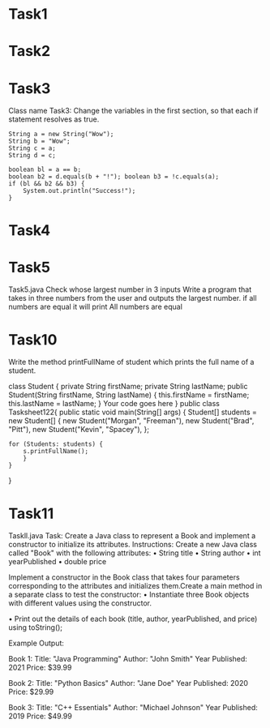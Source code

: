 # Task1
# Task2
# Task3
Class name Task3:
Change the variables in the first section, so that each if statement resolves as true.

    String a = new String("Wow");
    String b = "Wow";
    String c = a;
    String d = c;

    boolean bl = a == b;
    boolean b2 = d.equals(b + "!"); boolean b3 = !c.equals(a);
    if (bl && b2 && b3) {
        System.out.println("Success!");
    }

# Task4
# Task5

Task5.java
Check whose largest number in 3 inputs
Write a program that takes in three numbers from the user and outputs the largest number. if all numbers are equal it will print All numbers are equal
    
# Task10

Write the method printFullName of student which prints the full name of a student.

class Student {
    private String firstName;
    private String lastName;
    public Student(String firstName, String lastName) {
        this.firstName = firstName;
        this.lastName = lastName;
    }
    Your code goes here
}
public class Tasksheet122{
    public static void main(String[] args) { 
        Student[] students = new Student[] {
            new Student("Morgan", "Freeman"), 
            new Student("Brad", "Pitt"),
            new Student("Kevin", "Spacey"),
    };
    
    for (Students: students) {
        s.printFullName();
        }
    }
}

# Task11

Taskll.java
Task: Create a Java class to represent a Book and implement a constructor to initialize its attributes. Instructions:
Create a new Java class called "Book" with the following attributes:
• String title
• String author 
• int yearPublished
• double price

Implement a constructor in the Book class that takes four parameters corresponding to the attributes and initializes them.Create a main method in a separate class to test the constructor: • Instantiate three Book objects with different values using the constructor.

• Print out the details of each book (title, author, yearPublished, and price) using toString();

Example Output:

Book 1:
Title: "Java Programming"
Author: "John Smith"
Year Published: 2021
Price: $39.99

Book 2:
Title: "Python Basics" Author: "Jane Doe"
Year Published: 2020
Price: $29.99

Book 3:
Title: "C++ Essentials"
Author: "Michael Johnson"
Year Published: 2019
Price: $49.99